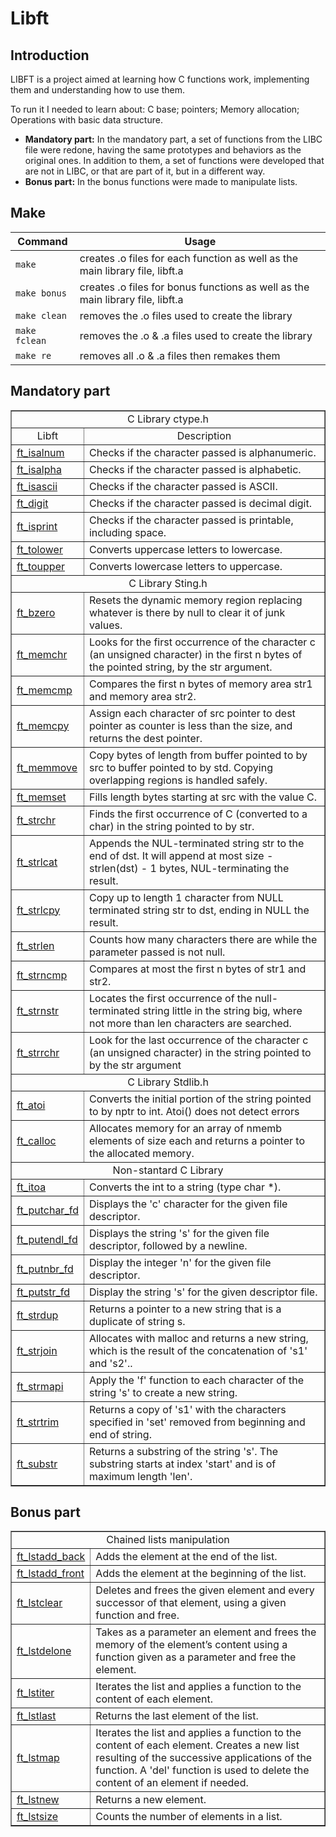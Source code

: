 # Libft

## Introduction

LIBFT is a project aimed at learning how C functions work, implementing them and understanding how to use them.

To run it I needed to learn about:
  C base;
  pointers;
  Memory allocation;
  Operations with basic data structure.

* **Mandatory part:** In the mandatory part, a set of functions from the LIBC file were redone, having the same prototypes and behaviors as the original ones. In addition to them, a set of functions were developed that are not in LIBC, or that are part of it, but in a different way.
* **Bonus part:** In the bonus functions were made to manipulate lists.

## Make

| Command | Usage |
| --- | --- |
| `make` | creates .o files for each function as well as the main library file, libft.a |
| `make bonus` | creates .o files for bonus functions as well as the main library file, libft.a |
| `make clean` | removes the .o files used to create the library |
| `make fclean` | removes the .o & .a files used to create the library |
| `make re` | removes all .o & .a files then remakes them |


## Mandatory part


<table border="1" width="300"> 
 <tr>
  <td  align="center"colspan="4">C Library ctype.h</td>
 </tr>
 
 <tr>
  <td align="center">Libft </td>
  <td align="center">Description </td>
 </tr>

 <tr>
  <td><a href="https://github.com/leaozim/Libft/blob/main/srcs/ft_isalnum.c">ft_isalnum</a></td>
  <td>Checks if the character passed is alphanumeric.</td>
 </tr>
 
 <tr>
  <td><a href="https://github.com/leaozim/Libft/blob/main/srcs/ft_isalpha.c">ft_isalpha</a></td>
  <td>Checks if the character passed is alphabetic.</td>
 </tr>
 
 <tr>
  <td><a href="https://github.com/leaozim/Libft/blob/main/srcs/ft_isascii.c">ft_isascii</a></td>
  <td>Checks if the character passed is ASCII.</td>
 </tr>
 
 <tr>
  <td><a href="https://github.com/leaozim/Libft/blob/main/srcs/ft_digit.c">ft_digit</a></td>
  <td>Checks if the character passed is decimal digit.</td>
 </tr>
 
 <tr>
  <td><a href="https://github.com/leaozim/Libft/blob/main/srcs/ft_isprint.c">ft_isprint</a></td>
  <td>Checks if the character passed is printable, including space.</td>
 </tr>
 
 <tr>
  <td><a href="https://github.com/leaozim/Libft/blob/main/srcs/ft_tolower.c">ft_tolower</a></td>
  <td>Converts uppercase letters to lowercase.</td>
 </tr>
 
 <tr>
  <td><a href="https://github.com/leaozim/Libft/blob/main/srcs/ft_toupper.c">ft_toupper</a></td>
  <td>Converts lowercase letters to uppercase.</td>
 </tr>
 
 <tr>
  <td  align="center"colspan="4"> C Library Sting.h</td>
 </tr>
 
  <tr>
  <td><a href="https://github.com/leaozim/Libft/blob/main/srcs/ft_bzero.c">ft_bzero</a></td>
  <td>Resets the dynamic memory region replacing whatever is there by null to clear it of junk values.</td>
 </tr>
 
 <tr>
  <td><a href="https://github.com/leaozim/Libft/blob/main/srcs/ft_memchr.c">ft_memchr</a></td>
  <td>Looks for the first occurrence of the character c (an unsigned character) in the first n bytes of the pointed string, by the str argument.</td>
 </tr>
 
 <tr>
  <td><a href="https://github.com/leaozim/Libft/blob/main/srcs/ft_memcmp.c">ft_memcmp</a></td>
  <td>Compares the first n bytes of memory area str1 and memory area str2.</td>
 </tr>
 
 <tr>
   <td><a href="https://github.com/leaozim/Libft/blob/main/srcs/ft_memcpy.c">ft_memcpy</a></td>
  <td>Assign each character of src pointer to dest pointer as counter is less than the size, and returns the dest pointer.</td>
 </tr>
 
  <tr>
  <td><a href="https://github.com/leaozim/Libft/blob/main/srcs/ft_memmove.c">ft_memmove</a></td>
  <td>Copy bytes of length from buffer pointed to by src to buffer pointed to by std. Copying overlapping regions is handled safely.</td>
 </tr>
 
 <tr>
  <td><a href="https://github.com/leaozim/Libft/blob/main/srcs/ft_memset.c">ft_memset</a></td>
  <td>Fills length bytes starting at src with the value C.</td>
 </tr>
 
 <tr>
  <td><a href="https://github.com/leaozim/Libft/blob/main/srcs/ft_strchr.c">ft_strchr</a></td>
  <td>Finds the first occurrence of C (converted to a char) in the string pointed to by str.</td>
 </tr>
 
  <tr>
  <td><a href="https://github.com/leaozim/Libft/blob/main/srcs/ft_strlcat.c">ft_strlcat</a></td>
  <td>Appends the NUL-terminated string str to the end of dst.  It will append at most size - strlen(dst) - 1 bytes, NUL-terminating the result.</td>
 </tr>
 
 <tr>
  <td><a href="https://github.com/leaozim/Libft/blob/main/srcs/ft_strlcpy.c">ft_strlcpy</a></td>
  <td>Copy up to length 1 character from NULL terminated string str to dst, ending in NULL the result.</td>
 </tr>
 
 <tr>
  <td><a href="https://github.com/leaozim/Libft/blob/main/srcs/ft_strlen.c">ft_strlen</a></td>
  <td>Counts how many characters there are while the parameter passed is not null.</td>
 </tr>
 
 <tr>
  <td><a href="https://github.com/leaozim/Libft/blob/main/srcs/ft_strncmp.c">ft_strncmp</a></td>
  <td>Compares at most the first n bytes of str1 and str2.</td>
 </tr>
 
 <tr>
  <td><a href="https://github.com/leaozim/Libft/blob/main/srcs/ft_strnstr.c">ft_strnstr</a></td>
  <td>Locates the first occurrence of the null-terminated string little in the string big, where not more than len characters are searched.</td>
 </tr>
 
 <tr>
  <td><a href="https://github.com/leaozim/Libft/blob/main/srcs/ft_strrchr.c">ft_strrchr</a></td>
  <td>Look for the last occurrence of the character c (an unsigned character) in the string pointed to by the str argument</td>
 </tr>
 
 <tr>
  <td  align="center"colspan="4">C Library Stdlib.h</td>
 </tr>
 
 <tr>
  <td><a href="https://github.com/leaozim/Libft/blob/main/srcs/ft_atoi.c">ft_atoi</a></td>
  <td>Converts the initial portion of the string pointed to by nptr to int. Atoi() does not detect errors</td>
 </tr>
 
 <tr>
  <td><a href="https://github.com/leaozim/Libft/blob/main/srcs/ft_calloc.c">ft_calloc</a></td>
  <td>Allocates memory for an array of nmemb elements of size each and returns a pointer to the allocated memory.</td>
 </tr>
 
 <tr>
  <td  align="center"colspan="4">Non-stantard C Library</td>
 </tr>
 
 <tr>
  <td><a href="https://github.com/leaozim/Libft/blob/main/srcs/ft_itoa.c">ft_itoa</a></td>
  <td>Converts the int to a string (type char *).</td>
 </tr>
 
 <tr>
  <td><a href="https://github.com/leaozim/Libft/blob/main/srcs/ft_putchar_fd.c">ft_putchar_fd</a></td>
  <td>Displays the 'c' character for the given file descriptor.</td>
 </tr>
 
 <tr>
  <td><a href="https://github.com/leaozim/Libft/blob/main/srcs/ft_putendl_fd.c">ft_putendl_fd</a></td>
  <td>Displays the string 's' for the given file descriptor, followed by a newline.</td>
 </tr>
 
 <tr>
  <td><a href="https://github.com/leaozim/Libft/blob/main/srcs/ft_putnbr_fd.c">ft_putnbr_fd</a></td>
  <td>Display the integer 'n' for the given file descriptor.</td>
 </tr>
 
 <tr>
  <td><a href="https://github.com/leaozim/Libft/blob/main/srcs/ft_putstr_fd.c">ft_putstr_fd</a></td>
  <td>Display the string 's' for the given descriptor file.</td>
 </tr>
 
 <tr>
  <td><a href="https://github.com/leaozim/Libft/blob/main/srcs/ft_strdup.c">ft_strdup</a></td>
  <td>Returns a pointer to a new string that is a duplicate of string s.</td>
 </tr>
 
 <tr>
  <td><a href="https://github.com/leaozim/Libft/blob/main/srcs/ft_strjoin.c">ft_strjoin</a></td>
  <td>Allocates with malloc and returns a new string, which is the result of the concatenation of 's1' and 's2'..</td>
 </tr>
 
 <tr>
  <td><a href="https://github.com/leaozim/Libft/blob/main/srcs/ft_strmapi.c">ft_strmapi</a></td>
  <td>Apply the 'f' function to each character of the string 's' to create a new string.</td>
 </tr>
 
 <tr>
  <td><a href="https://github.com/leaozim/Libft/blob/main/srcs/ft_strtrim.c">ft_strtrim</a></td>
  <td>Returns a copy of 's1' with the characters specified in 'set' removed from beginning and end of string.</td>
 </tr>
 
 <tr>
  <td><a href="https://github.com/leaozim/Libft/blob/main/srcs/ft_substr.c">ft_substr</a></td>
  <td>Returns a substring of the string 's'. The substring starts at index 'start' and is of maximum length 'len'.</td>
 </tr>
  </table>
  
  
  ## Bonus part
  
  
  
 <table border="1" width="300"> 
 <tr>
  <td  align="center"colspan="4"> Chained lists manipulation</td>
 </tr>
 
 <tr>
  <td><a href="https://github.com/leaozim/Libft/blob/main/srcs/ft_lstadd_back.c">ft_lstadd_back</a></td>
  <td>Adds the element at the end of the list.</td>
 </tr>
 
 <tr>
  <td><a href="https://github.com/leaozim/Libft/blob/main/srcs/ft_lstadd_front.c">ft_lstadd_front</a></td>
  <td>Adds the element at the beginning of the list.</td>
 </tr>
 
 <tr>
  <td><a href="https://github.com/leaozim/Libft/blob/main/srcs/ft_lstclear.c">ft_lstclear</a></td>
  <td>Deletes and frees the given element and every successor of that element, using a given function and free.</td>
 </tr>
 
 <tr>
  <td><a href="https://github.com/leaozim/Libft/blob/main/srcs/ft_lstdelone.c">ft_lstdelone</a></td>
  <td>Takes as a parameter an element and frees the memory of the element’s content using a function given as a parameter and free the element.</td>
 </tr>
 
 <tr>
  <td><a href="https://github.com/leaozim/Libft/blob/main/srcs/ft_lstiter.c">ft_lstiter</a></td>
  <td>Iterates the list and applies a function to the content of each element.</td>
 </tr>
 
 <tr>
  <td><a href="https://github.com/leaozim/Libft/blob/main/srcs/ft_lstlast.c">ft_lstlast</a></td>
  <td>Returns the last element of the list.</td>
 </tr>
 
 <tr>
  <td><a href="https://github.com/leaozim/Libft/blob/main/srcs/ft_lstmap.c">ft_lstmap</a></td>
  <td>Iterates the list and applies a function to the content of each element. Creates a new list resulting of the successive applications of the function. A 'del' function is used to delete the content of an element if needed.</td>
 </tr>
 
 <tr>
  <td><a href="https://github.com/leaozim/Libft/blob/main/srcs/ft_lstnew.c">ft_lstnew</a></td>
  <td>Returns a new element.</td>
 </tr>
 
 <tr>
  <td><a href="https://github.com/leaozim/Libft/blob/main/srcs/ft_lstsize.c">ft_lstsize</a></td>
  <td>Counts the number of elements in a list.</td>
 </tr>

 </table>
